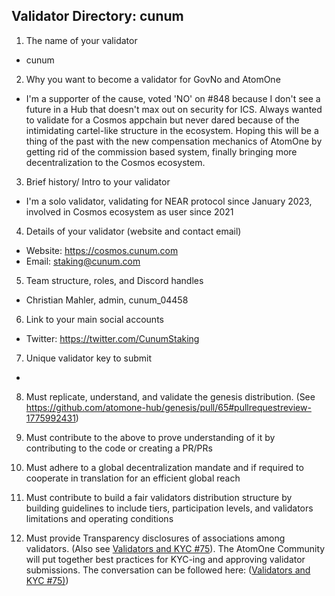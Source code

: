 ## Validator Directory: cunum

1) The name of your validator

- cunum

2) Why you want to become a validator for GovNo and AtomOne

- I'm a supporter of the cause, voted 'NO' on #848 because I don't see a future in a Hub that doesn't max out on security for ICS. Always wanted to validate for a Cosmos appchain but never dared because of the intimidating cartel-like structure in the ecosystem. Hoping this will be a thing of the past with the new compensation mechanics of AtomOne by getting rid of the commission based system, finally bringing more decentralization to the Cosmos ecosystem.

3) Brief history/ Intro to your validator

- I'm a solo validator, validating for NEAR protocol since January 2023, involved in Cosmos ecosystem as user since 2021

4) Details of your validator (website and contact email)

- Website: https://cosmos.cunum.com
- Email: staking@cunum.com

5) Team structure, roles, and Discord handles

- Christian Mahler, admin, cunum_04458

6) Link to your main social accounts

- Twitter: https://twitter.com/CunumStaking

7) Unique validator key to submit

- 

8) Must replicate, understand, and validate the genesis distribution. (See https://github.com/atomone-hub/genesis/pull/65#pullrequestreview-1775992431)

9) Must contribute to the above to prove understanding of it by contributing to the code or creating a PR/PRs

10) Must adhere to a global decentralization mandate and if required to cooperate in translation for an efficient global reach

11) Must contribute to build a fair validators distribution structure by building guidelines to include tiers, participation levels, and validators limitations and operating conditions

12) Must provide Transparency disclosures of associations among validators. (Also see [Validators and KYC #75](https://github.com/atomone-hub/genesis/issues/75#issue-2034573094)). The AtomOne Community will put together best practices for KYC-ing and approving validator submissions. The conversation can be followed here: ([Validators and KYC #75)](https://github.com/atomone-hub/genesis/issues/75#issue-2034573094))